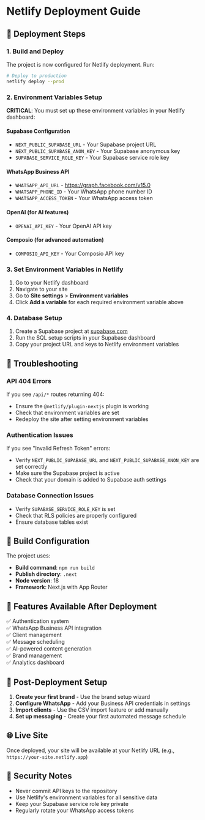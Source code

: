 # Netlify Deployment Guide

## 🚀 Deployment Steps

### 1. Build and Deploy
The project is now configured for Netlify deployment. Run:

```bash
# Deploy to production
netlify deploy --prod
```

### 2. Environment Variables Setup

**CRITICAL**: You must set up these environment variables in your Netlify dashboard:

#### Supabase Configuration
- `NEXT_PUBLIC_SUPABASE_URL` - Your Supabase project URL
- `NEXT_PUBLIC_SUPABASE_ANON_KEY` - Your Supabase anonymous key  
- `SUPABASE_SERVICE_ROLE_KEY` - Your Supabase service role key

#### WhatsApp Business API
- `WHATSAPP_API_URL` - https://graph.facebook.com/v15.0
- `WHATSAPP_PHONE_ID` - Your WhatsApp phone number ID
- `WHATSAPP_ACCESS_TOKEN` - Your WhatsApp access token

#### OpenAI (for AI features)
- `OPENAI_API_KEY` - Your OpenAI API key

#### Composio (for advanced automation)
- `COMPOSIO_API_KEY` - Your Composio API key

### 3. Set Environment Variables in Netlify

1. Go to your Netlify dashboard
2. Navigate to your site
3. Go to **Site settings** > **Environment variables**
4. Click **Add a variable** for each required environment variable above

### 4. Database Setup

1. Create a Supabase project at [supabase.com](https://supabase.com)
2. Run the SQL setup scripts in your Supabase dashboard
3. Copy your project URL and keys to Netlify environment variables

## 🐛 Troubleshooting

### API 404 Errors
If you see `/api/*` routes returning 404:
- Ensure the `@netlify/plugin-nextjs` plugin is working
- Check that environment variables are set
- Redeploy the site after setting environment variables

### Authentication Issues
If you see "Invalid Refresh Token" errors:
- Verify `NEXT_PUBLIC_SUPABASE_URL` and `NEXT_PUBLIC_SUPABASE_ANON_KEY` are set correctly
- Make sure the Supabase project is active
- Check that your domain is added to Supabase auth settings

### Database Connection Issues
- Verify `SUPABASE_SERVICE_ROLE_KEY` is set
- Check that RLS policies are properly configured
- Ensure database tables exist

## 🔧 Build Configuration

The project uses:
- **Build command**: `npm run build`
- **Publish directory**: `.next`
- **Node version**: 18
- **Framework**: Next.js with App Router

## 📱 Features Available After Deployment

✅ Authentication system  
✅ WhatsApp Business API integration  
✅ Client management  
✅ Message scheduling  
✅ AI-powered content generation  
✅ Brand management  
✅ Analytics dashboard  

## 🔗 Post-Deployment Setup

1. **Create your first brand** - Use the brand setup wizard
2. **Configure WhatsApp** - Add your Business API credentials in settings
3. **Import clients** - Use the CSV import feature or add manually
4. **Set up messaging** - Create your first automated message schedule

## 🌐 Live Site

Once deployed, your site will be available at your Netlify URL (e.g., `https://your-site.netlify.app`)

## 🚨 Security Notes

- Never commit API keys to the repository
- Use Netlify's environment variables for all sensitive data
- Keep your Supabase service role key private
- Regularly rotate your WhatsApp access tokens 